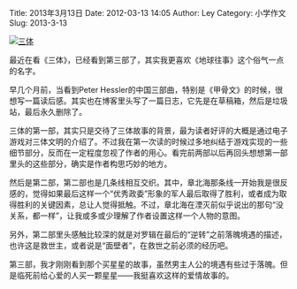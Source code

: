 Title: 2013年3月13日
Date: 2012-03-13 14:05
Author: Ley
Category: 小学作文
Slug: 2013-3-13

[![三体][santi-img]][santi-link]

最近在看《三体》，已经看到第三部了，其实我更喜欢《地球往事》这个俗气一点的名字。

早几个月前，当看到Peter
Hessler的中国三部曲，特别是《甲骨文》的时候，很想写一篇读后感。其实也在博客里头写了一篇日志，它先是在草稿箱，然后是垃圾站，最后永久删除了。

三体的第一部，其实只是交待了三体故事的背景，最为读者好评的大概是通过电子游戏对三体文明的介绍了。不过我在第一次读的时候过多地纠结于游戏实现的一些细节部分，反而在一定程度忽视了作者的用心。看完前两部以后再回头想想第一部里头的这些部分，确实是作者构思巧妙的地方。

然后是第二部，第二部也是几条线相互交织。其中，章北海那条线一开始我是很反感的，觉得如果最后这样一个“优秀政委”形象的军人最后取得了胜利，或者成为取得胜利的关键因素，总让人觉得抵触。不过，章北海在湮灭前似乎说出的那句“没关系，都一样”，让我或多或少理解了作者设置这样一个人物的意图。

另外，第二部里头感触比较深的就是对罗辑在最后的“逆转”之前落魄境遇的描述，也许这是救世主，或者说是“面壁者”，在救世之前必须的经历吧。

第三部，我才刚刚看到那个买星星的故事，虽然男主人公的境遇有些过于落魄。但是临死前给心爱的人买一颗星星——我挺喜欢这样的爱情故事的。

  [santi-img]: http://img3.douban.com/lpic/s2768378.jpg "三体"
  [santi-link]: http://book.douban.com/subject/2567698/
